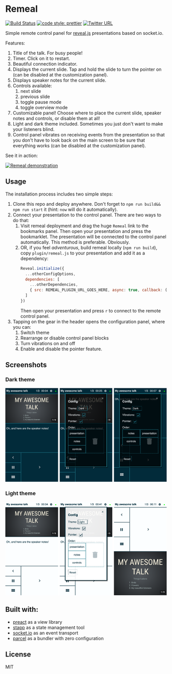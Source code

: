 # Remeal 
[![Build Status](https://travis-ci.org/dmitry-korolev/remeal.svg?branch=master)](https://travis-ci.org/dmitry-korolev/remeal) [![code style: prettier](https://img.shields.io/badge/code_style-prettier-ff69b4.svg?style=flat-square)](https://github.com/prettier/prettier) 
[![Twitter URL](https://img.shields.io/twitter/url/http/shields.io.svg?style=social)](https://github.com/dmitry-korolev/remeal)

Simple remote control panel for [reveal.js](https://revealjs.com/) presentations based on socket.io.

Features:

1. Title of the talk. For busy people!
2. Timer. Click on it to restart.
3. Beautiful connection indicator. 
4. Displays the current slide. Tap and hold the slide to turn the pointer on (can be disabled at the customization panel).
5. Displays speaker notes for the current slide.
6. Controls available:
    1. next slide
    2. previous slide
    3. toggle pause mode
    4. toggle overview mode
7. Customizable panel! Choose where to place the current slide, speaker notes and controls, or disable them at all!
8. Light and dark theme included. Sometimes you just don't want to make your listeners blind. 
9. Control panel vibrates on receiving events from the presentation so that you don't have to look back on the main screen to be sure that everything works (can be disabled at the customization panel).

See it in action:

[![Remeal demonstration](https://img.youtube.com/vi/aAibnF0HJtY/0.jpg)](https://www.youtube.com/watch?v=aAibnF0HJtY)

## Usage
The installation process includes two simple steps:

1. Clone this repo and deploy anywhere. Don't forget to `npm run build&& npm run start` it (hint: `now` will do it automatically).
2. Connect your presentation to the control panel. There are two ways to do that:
    1. Visit remeal deployment and drag the huge `Remeal` link to the bookmarks panel. Then open your presentation and press the bookmarklet. The presentation will be connected to the control panel automatically. This method is preferable. Obviously.
    2. OR, if you feel *adventurous*, build remeal locally (`npm run build`), copy `plugin/remeal.js` to your presentation and add it as a dependency:
        ```js
        Reveal.initialize({
          ...otherConfigOptions,
          dependencies: [
            ...otherDependencies,
            { src: REMEAL_PLUGIN_URL_GOES_HERE, async: true, callback: () => initRemeal() }
          ]
        })
        ```
        Then open your presentation and press `r` to connect to the remote control panel.
3. Tapping on the gear in the header opens the configuration panel, where you can:
    1. Switch theme
    2. Rearrange or disable control panel blocks
    3. Turn vibrations on and off
    4. Enable and disable the pointer feature.

## Screenshots
### Dark theme
![Dark theme](/screenshots/dark.png?raw=true "Dark theme")

### Light theme
![Light theme](/screenshots/light.png?raw=true "Light theme")

## Built with:
* [preact](https://preactjs.com/) as a view library
* [stapp](https://www.npmjs.com/package/stapp) as a state management tool
* [socket.io](https://socket.io/) as an event transport
* [parcel](https://parceljs.org/) as a bundler with zero configuration

## License
MIT
